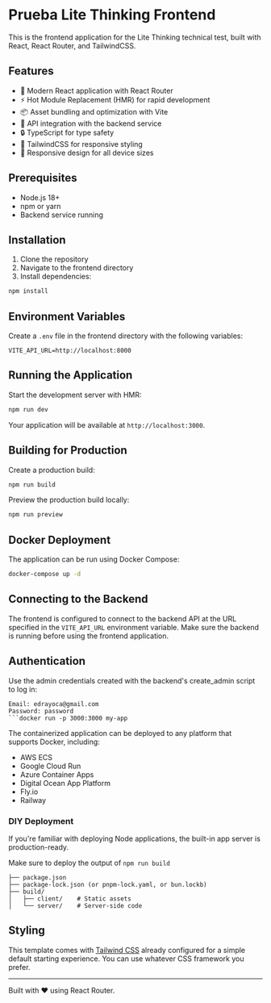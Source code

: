 # Prueba Lite Thinking Frontend

This is the frontend application for the Lite Thinking technical test, built with React, React Router, and TailwindCSS.

## Features

- 🚀 Modern React application with React Router
- ⚡️ Hot Module Replacement (HMR) for rapid development
- 📦 Asset bundling and optimization with Vite
- 🔄 API integration with the backend service
- 🔒 TypeScript for type safety
- 🎉 TailwindCSS for responsive styling
- 📱 Responsive design for all device sizes

## Prerequisites

- Node.js 18+
- npm or yarn
- Backend service running

## Installation

1. Clone the repository
2. Navigate to the frontend directory
3. Install dependencies:

```bash
npm install
```

## Environment Variables

Create a `.env` file in the frontend directory with the following variables:

```env
VITE_API_URL=http://localhost:8000
```

## Running the Application

Start the development server with HMR:

```bash
npm run dev
```

Your application will be available at `http://localhost:3000`.

## Building for Production

Create a production build:

```bash
npm run build
```

Preview the production build locally:

```bash
npm run preview
```

## Docker Deployment

The application can be run using Docker Compose:

```bash
docker-compose up -d
```

## Connecting to the Backend

The frontend is configured to connect to the backend API at the URL specified in the `VITE_API_URL` environment variable. Make sure the backend is running before using the frontend application.

## Authentication

Use the admin credentials created with the backend's create_admin script to log in:

```text
Email: edrayoca@gmail.com
Password: password
```docker run -p 3000:3000 my-app
```

The containerized application can be deployed to any platform that supports Docker, including:

- AWS ECS
- Google Cloud Run
- Azure Container Apps
- Digital Ocean App Platform
- Fly.io
- Railway

### DIY Deployment

If you're familiar with deploying Node applications, the built-in app server is production-ready.

Make sure to deploy the output of `npm run build`

```
├── package.json
├── package-lock.json (or pnpm-lock.yaml, or bun.lockb)
├── build/
│   ├── client/    # Static assets
│   └── server/    # Server-side code
```

## Styling

This template comes with [Tailwind CSS](https://tailwindcss.com/) already configured for a simple default starting experience. You can use whatever CSS framework you prefer.

---

Built with ❤️ using React Router.
